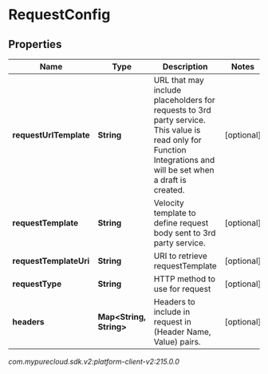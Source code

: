 # RequestConfig


## Properties

| Name | Type | Description | Notes |
| ------------ | ------------- | ------------- | ------------- |
| **requestUrlTemplate** | **String** | URL that may include placeholders for requests to 3rd party service. This value is read only for Function Integrations and will be set when a draft is created. |  [optional] |
| **requestTemplate** | **String** | Velocity template to define request body sent to 3rd party service. |  [optional] |
| **requestTemplateUri** | **String** | URI to retrieve requestTemplate |  [optional] |
| **requestType** | **String** | HTTP method to use for request |  [optional] |
| **headers** | **Map&lt;String, String&gt;** | Headers to include in request in (Header Name, Value) pairs. |  [optional] |




_com.mypurecloud.sdk.v2:platform-client-v2:215.0.0_

